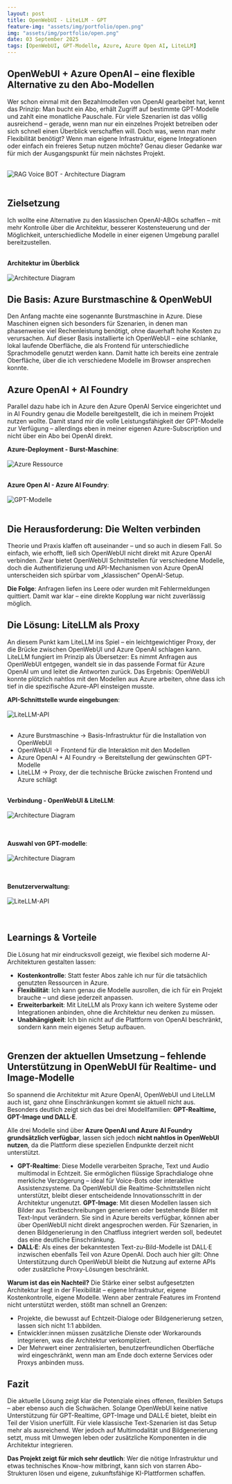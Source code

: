 ```yaml
---
layout: post
title: OpenWebUI - LiteLLM - GPT
feature-img: "assets/img/portfolio/open.png"
img: "assets/img/portfolio/open.png"
date: 03 September 2025
tags: [OpenWebUI, GPT-Modelle, Azure, Azure Open AI, LiteLLM]
---
```


## OpenWebUI + Azure OpenAI – eine flexible Alternative zu den Abo-Modellen

Wer schon einmal mit den Bezahlmodellen von OpenAI gearbeitet hat, kennt das Prinzip: Man bucht ein Abo, erhält Zugriff auf bestimmte GPT-Modelle und zahlt eine monatliche Pauschale. Für viele Szenarien ist das völlig ausreichend – gerade, wenn man nur ein einzelnes Projekt betreiben oder sich schnell einen Überblick verschaffen will.
Doch was, wenn man mehr Flexibilität benötigt? Wenn man eigene Infrastruktur, eigene Integrationen oder einfach ein freieres Setup nutzen möchte? Genau dieser Gedanke war für mich der Ausgangspunkt für mein nächstes Projekt.<br><br>

<img src="/assets/img/portfolio/openwebuifrontend.jpg" alt="RAG Voice BOT - Architecture Diagram" /><br><br>

## Zielsetzung
Ich wollte eine Alternative zu den klassischen OpenAI-ABOs schaffen – mit mehr Kontrolle über die Architektur, besserer Kostensteuerung und der Möglichkeit, unterschiedliche Modelle in einer eigenen Umgebung parallel bereitzustellen.<br><br>

**Architektur im Überblick**<br><br>
<img src="/assets/img/portfolio/oepnwebuidia.png" alt="Architecture Diagram" />

## Die Basis: Azure Burstmaschine & OpenWebUI
Den Anfang machte eine sogenannte Burstmaschine in Azure. Diese Maschinen eignen sich besonders für Szenarien, in denen man phasenweise viel Rechenleistung benötigt, ohne dauerhaft hohe Kosten zu verursachen. Auf dieser Basis installierte ich OpenWebUI – eine schlanke, lokal laufende Oberfläche, die als Frontend für unterschiedliche Sprachmodelle genutzt werden kann. Damit hatte ich bereits eine zentrale Oberfläche, über die ich verschiedene Modelle im Browser ansprechen konnte.<br>

## Azure OpenAI + AI Foundry
Parallel dazu habe ich in Azure den Azure OpenAI Service eingerichtet und in AI Foundry genau die Modelle bereitgestellt, die ich in meinem Projekt nutzen wollte. Damit stand mir die volle Leistungsfähigkeit der GPT-Modelle zur Verfügung – allerdings eben in meiner eigenen Azure-Subscription und nicht über ein Abo bei OpenAI direkt.<br>

**Azure-Deployment - Burst-Maschine**:<br><br>
<img src="/assets/img/portfolio/azureowngpt.jpg" alt="Azure Ressource" /><br><br>

**Azure Open AI - Azure AI Foundry**:<br><br>
<img src="/assets/img/portfolio/foundry.jpg" alt="GPT-Modelle" /><br><br>

## Die Herausforderung: Die Welten verbinden
Theorie und Praxis klaffen oft auseinander – und so auch in diesem Fall.
So einfach, wie erhofft, ließ sich OpenWebUI nicht direkt mit Azure OpenAI verbinden. Zwar bietet OpenWebUI Schnittstellen für verschiedene Modelle, doch die Authentifizierung und API-Mechanismen von Azure OpenAI unterscheiden sich spürbar vom „klassischen“ OpenAI-Setup.

**Die Folge**: Anfragen liefen ins Leere oder wurden mit Fehlermeldungen quittiert. Damit war klar – eine direkte Kopplung war nicht zuverlässig möglich.<br>

## Die Lösung: LiteLLM als Proxy
An diesem Punkt kam LiteLLM ins Spiel – ein leichtgewichtiger Proxy, der die Brücke zwischen OpenWebUI und Azure OpenAI schlagen kann. LiteLLM fungiert im Prinzip als Übersetzer: Es nimmt Anfragen aus OpenWebUI entgegen, wandelt sie in das passende Format für Azure OpenAI um und leitet die Antworten zurück.
Das Ergebnis: OpenWebUI konnte plötzlich nahtlos mit den Modellen aus Azure arbeiten, ohne dass ich tief in die spezifische Azure-API einsteigen musste.<br>

**API-Schnittstelle wurde eingebungen**:<br><br>
<img src="/assets/img/portfolio/Litellmapi.jpg" alt="LiteLLM-API" /><br><br>

- Azure Burstmaschine → Basis-Infrastruktur für die Installation von OpenWebUI
- OpenWebUI → Frontend für die Interaktion mit den Modellen
- Azure OpenAI + AI Foundry → Bereitstellung der gewünschten GPT-Modelle
- LiteLLM → Proxy, der die technische Brücke zwischen Frontend und Azure schlägt<br><br>

**Verbindung - OpenWebUI & LiteLLM**:<br><br>
<img src="/assets/img/portfolio/openwebuicon.jpg" alt="Architecture Diagram" /><br><br><br>

**Auswahl von GPT-modelle**:<br><br>
<img src="/assets/img/portfolio/openwebuimodel.jpg" alt="Architecture Diagram" /><br><br><br>

**Benutzerverwaltung:**<br><br>
<img src="/assets/img/portfolio/useradmin.jpg" alt="LiteLLM-API" /><br><br><br>

## Learnings & Vorteile
Die Lösung hat mir eindrucksvoll gezeigt, wie flexibel sich moderne AI-Architekturen gestalten lassen:

- **Kostenkontrolle**: Statt fester Abos zahle ich nur für die tatsächlich genutzten Ressourcen in Azure.
- **Flexibilität**: Ich kann genau die Modelle ausrollen, die ich für ein Projekt brauche – und diese jederzeit anpassen.
- **Erweiterbarkeit**: Mit LiteLLM als Proxy kann ich weitere Systeme oder Integrationen anbinden, ohne die Architektur neu denken zu müssen.
- **Unabhängigkeit**: Ich bin nicht auf die Plattform von OpenAI beschränkt, sondern kann mein eigenes Setup aufbauen.<br><br>

## Grenzen der aktuellen Umsetzung – fehlende Unterstützung in OpenWebUI für Realtime- und Image-Modelle

So spannend die Architektur mit Azure OpenAI, OpenWebUI und LiteLLM auch ist, ganz ohne Einschränkungen kommt sie aktuell nicht aus. Besonders deutlich zeigt sich das bei drei Modellfamilien: **GPT-Realtime, GPT-Image und DALL·E**.

Alle drei Modelle sind über **Azure OpenAI und Azure AI Foundry grundsätzlich verfügbar**, lassen sich jedoch **nicht nahtlos in OpenWebUI nutzen**, da die Plattform diese speziellen Endpunkte derzeit nicht unterstützt.

- **GPT-Realtime**: Diese Modelle verarbeiten Sprache, Text und Audio multimodal in Echtzeit. Sie ermöglichen flüssige Sprachdialoge ohne merkliche Verzögerung – ideal für Voice-Bots oder interaktive Assistenzsysteme. Da OpenWebUI die Realtime-Schnittstellen nicht unterstützt, bleibt dieser entscheidende Innovationsschritt in der Architektur ungenutzt.
 **GPT-Image**: Mit diesen Modellen lassen sich Bilder aus Textbeschreibungen generieren oder bestehende Bilder mit Text-Input verändern. Sie sind in Azure bereits verfügbar, können aber über OpenWebUI nicht direkt angesprochen werden. Für Szenarien, in denen Bildgenerierung in den Chatfluss integriert werden soll, bedeutet das eine deutliche Einschränkung.
- **DALL·E**: Als eines der bekanntesten Text-zu-Bild-Modelle ist DALL·E inzwischen ebenfalls Teil von Azure OpenAI. Doch auch hier gilt: Ohne Unterstützung durch OpenWebUI bleibt die Nutzung auf externe APIs oder zusätzliche Proxy-Lösungen beschränkt.<br>

**Warum ist das ein Nachteil?**
Die Stärke einer selbst aufgesetzten Architektur liegt in der Flexibilität – eigene Infrastruktur, eigene Kostenkontrolle, eigene Modelle. Wenn aber zentrale Features im Frontend nicht unterstützt werden, stößt man schnell an Grenzen:

- Projekte, die bewusst auf Echtzeit-Dialoge oder Bildgenerierung setzen, lassen sich nicht 1:1 abbilden.
- Entwickler:innen müssen zusätzliche Dienste oder Workarounds integrieren, was die Architektur verkompliziert.
- Der Mehrwert einer zentralisierten, benutzerfreundlichen Oberfläche wird eingeschränkt, wenn man am Ende doch externe Services oder Proxys anbinden muss.

## Fazit
Die aktuelle Lösung zeigt klar die Potenziale eines offenen, flexiblen Setups – aber ebenso auch die Schwächen. Solange OpenWebUI keine native Unterstützung für GPT-Realtime, GPT-Image und DALL·E bietet, bleibt ein Teil der Vision unerfüllt. Für viele klassische Text-Szenarien ist das Setup mehr als ausreichend. Wer jedoch auf Multimodalität und Bildgenerierung setzt, muss mit Umwegen leben oder zusätzliche Komponenten in die Architektur integrieren.

**Das Projekt zeigt für mich sehr deutlich**: Wer die nötige Infrastruktur und etwas technisches Know-how mitbringt, kann sich von starren Abo-Strukturen lösen und eigene, zukunftsfähige KI-Plattformen schaffen.<br><br>
